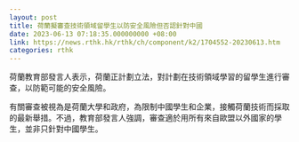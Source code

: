 ```yaml
---
layout: post
title: 荷蘭擬審查技術領域留學生以防安全風險但否認針對中國
date: 2023-06-13 07:18:35.000000000 +08:00
link: https://news.rthk.hk/rthk/ch/component/k2/1704552-20230613.htm
categories: rthk
---
```


荷蘭教育部發言人表示，荷蘭正計劃立法，對計劃在技術領域學習的留學生進行審查，以防範可能的安全風險。

有關審查被視為是荷蘭大學和政府，為限制中國學生和企業，接觸荷蘭技術而採取的最新舉措。不過，教育部發言人強調，審查適於用所有來自歐盟以外國家的學生，並非只針對中國學生。
